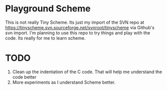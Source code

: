 # Playground Scheme

This is not really Tiny Scheme. Its just my import of the SVN repo at https://tinyscheme.svn.sourceforge.net/svnroot/tinyscheme via Github's svn import. 
I'm planning to use this repo to try things and play with the code. Its really for me to learn scheme.

# TODO

1. Clean up the indentation of the C code. That will help me understand the code better
2. More experiments as I understand Scheme better.
